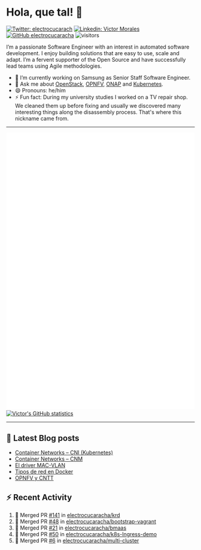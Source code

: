 # Hola, que tal! 👋

[![Twitter: electrocucarach](https://img.shields.io/twitter/follow/electrocucarach?style=social)](https://twitter.com/electrocucarach)
[![Linkedin: Victor Morales](https://img.shields.io/badge/-VictorMorales-blue?style=flat-square&logo=Linkedin&logoColor=white&link=https://www.linkedin.com/in/electrocucaracha/)](https://www.linkedin.com/in/electrocucaracha/)
[![GitHub electrocucaracha](https://img.shields.io/github/followers/electrocucaracha?label=follow&style=social)](https://github.com/electrocucaracha)
![visitors](https://visitor-badge.glitch.me/badge?page_id=electrocucaracha.electrocucaracha)

I’m a passionate Software Engineer with an interest in automated
software development. I enjoy building solutions that are easy to use,
scale and adapt. I’m a fervent supporter of the Open Source and have
successfully lead teams using Agile methodologies.

- 🔭 I’m currently working on Samsung as Senior Staff Software
Engineer.
- 💬 Ask me about [OpenStack](https://www.openstack.org/),
[OPNFV](https://www.opnfv.org/), [ONAP](https://www.onap.org/) and
[Kubernetes](https://kubernetes.io/).
- 😄 Pronouns: he/him
- ⚡ Fun fact: During my university studies I worked on a TV repair
shop. We cleaned them up before fixing and usually we discovered many
interesting things along the disassembly process. That's where this
nickname came from.

---

![Metrics](https://github.com/electrocucaracha/electrocucaracha/blob/master/github-metrics.svg)
[![Victor's GitHub statistics](https://github-readme-stats.vercel.app/api?username=electrocucaracha)](https://github.com/anuraghazra/github-readme-stats#github-stats-card)

---

## 📘 Latest Blog posts

<!-- BLOG-POST-LIST:START -->
- [Container Networks – CNI &lpar;Kubernetes&rpar;](https://electrocucaracha.com/2021/07/05/container-networks-cni/)
- [Container Networks – CNM](https://electrocucaracha.com/2020/08/28/container-network-model/)
- [El driver MAC-VLAN](https://electrocucaracha.com/2020/07/01/el-driver-mac-vlan/)
- [Tipos de red en Docker](https://electrocucaracha.com/2020/06/13/tipos-de-red-en-docker/)
- [OPNFV y CNTT](https://electrocucaracha.com/2020/05/29/opnfv-y-cntt/)
<!-- BLOG-POST-LIST:END -->

## :zap: Recent Activity

<!--START_SECTION:activity-->
1. 🎉 Merged PR [#141](https://github.com/electrocucaracha/krd/pull/141) in [electrocucaracha/krd](https://github.com/electrocucaracha/krd)
2. 🎉 Merged PR [#48](https://github.com/electrocucaracha/bootstrap-vagrant/pull/48) in [electrocucaracha/bootstrap-vagrant](https://github.com/electrocucaracha/bootstrap-vagrant)
3. 🎉 Merged PR [#21](https://github.com/electrocucaracha/bmaas/pull/21) in [electrocucaracha/bmaas](https://github.com/electrocucaracha/bmaas)
4. 🎉 Merged PR [#50](https://github.com/electrocucaracha/k8s-Ingress-demo/pull/50) in [electrocucaracha/k8s-Ingress-demo](https://github.com/electrocucaracha/k8s-Ingress-demo)
5. 🎉 Merged PR [#6](https://github.com/electrocucaracha/multi-cluster/pull/6) in [electrocucaracha/multi-cluster](https://github.com/electrocucaracha/multi-cluster)
<!--END_SECTION:activity-->
